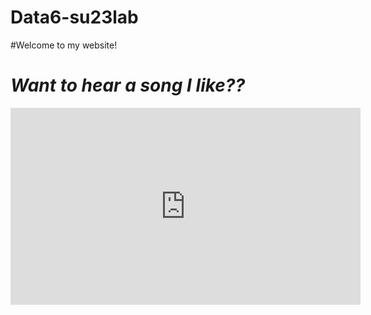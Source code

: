 # Data6-su23lab
#Welcome to my website!

# *Want to hear a song I like??*


<iframe width="560" height="315" src="https://www.youtube.com/embed/viimfQi_pUw" title="YouTube video player" frameborder="0" allow="accelerometer; autoplay; clipboard-write; encrypted-media; gyroscope; picture-in-picture; web-share" allowfullscreen></iframe>

